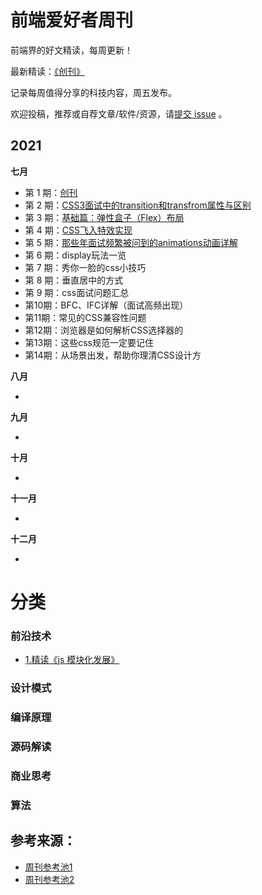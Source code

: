 # 前端爱好者周刊


前端界的好文精读，每周更新！

最新精读：<a href="./weekly-1.md">《创刊》</a>

记录每周值得分享的科技内容，周五发布。

欢迎投稿，推荐或自荐文章/软件/资源，请[提交 issue](https://github.com/yinliwork/weekly/issues) 。

## 2021

**七月**

- 第 1 期：[创刊](./weekly-1.md)
- 第 2 期：[CSS3面试中的transition和transfrom属性与区别](./css3/weekly-2.md)
- 第 3 期：[基础篇：弹性盒子（Flex）布局](./css3/weekly-3.md)
- 第 4 期：[CSS飞入特效实现](./css3/weekly-4.md)
- 第 5 期：[那些年面试频繁被问到的animations动画详解](./css3/weekly-5.md)
- 第 6 期：display玩法一览
- 第 7 期：秀你一脸的css小技巧
- 第 8 期：垂直居中的方式
- 第 9 期：css面试问题汇总
- 第10期：BFC、IFC详解（面试高频出现）
- 第11期：常见的CSS兼容性问题
- 第12期：浏览器是如何解析CSS选择器的
- 第13期：这些css规范一定要记住
- 第14期：从场景出发，帮助你理清CSS设计方

**八月**

- 

**九月**

- 

**十月**

- 

  

**十一月**

- 

**十二月**

- 

# 分类
### 前沿技术

- <a href="./前沿技术/1.精读《js 模块化发展》.md">1.精读《js 模块化发展》</a>


### 设计模式



### 编译原理


### 源码解读



### 商业思考



### 算法



## 参考来源：
- [周刊参考池1](https://github.com/ascoders/weekly/)
- [周刊参考池2](https://github.com/ascoders/weekly/issues/2)
